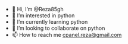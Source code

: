 - 👋 Hi, I’m @Reza85gh
- 👀 I’m interested in python
- 🌱 I’m currently learning python 
- 💞️ I’m looking to collaborate on python
- 📫 How to reach me cpanel.reza@gmail.com

<!---
Reza85gh/Reza85gh is a ✨ special ✨ repository because its `README.md` (this file) appears on your GitHub profile.
You can click the Preview link to take a look at your changes.
--->
